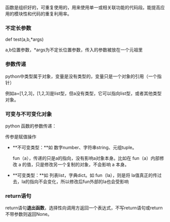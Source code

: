 函数是组织好的，可重复使用的，用来使用单一或相关联功能的代码段。能提高应用的模块性和代码的重复利用率。



### 不定长参数

def test(a,b,*args)

a,b位置参数，*args为不定长位置参数，传入的参数被放在一个元祖里

### 参数传递

python中类型属于对象，变量是没有类型的，变量只是一个对象的引用（一个指针）

例如a=[1,2,3]，[1,2,3]是list型，但a没有类型，它可以指向list型，或者其他类型对象。

### 可变与不可变化对象

python 函数的参数传递：

传参是赋值操作

- **不可变类型：**如 数字number、字符串string、元组tuple。

  fun（a），传递的只是a的指向，没有影响a对象本身。比如在 fun（a）内部修改 a 的值，只是修改另一个复制的对象，不会影响 a 本身。

- **可变类型：**如 列表list，字典dict。如 fun（la），则是将 la值真正的传过去，la的指向不会变化，所以修改后fun外部的la也会受影响

### return语句

return语句**退出函数**，选择性向调用方返回一个表达式，不写return语句或return不带参数则返回None。



